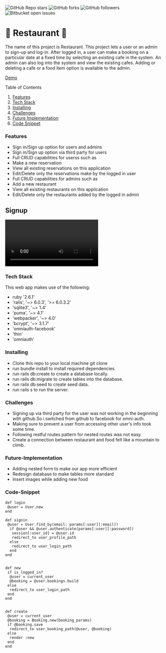 ![GitHub Repo stars](https://img.shields.io/github/stars/nabilhayet/Restaurant) ![GitHub forks](https://img.shields.io/github/forks/nabilhayet/Restaurant) ![GitHub followers](https://img.shields.io/github/followers/nabilhayet) ![Bitbucket open issues](https://img.shields.io/bitbucket/issues/nabilhayet/Restaurant)                                          
                                        <h1>:jack_o_lantern: Restaurant :jack_o_lantern: </h1>
                                                      
The name of this project is Restaurant. This project lets a user or an admin to sign-up and log-in. After logged in, a user can make a booking on a particular date at a fixed time by selecting an existing cafe in the system. An admin can also log into the system and view the existing cafes. Adding or deleting a cafe or a food item option is available to the admin.

<a href="https://www.youtube.com/watch?v=UWaRqHpO8fU&t=2s">Demo</a>

Table of Contents
<ol>
   <li><a id="user-content-features" href="#features">Features</a></li>
    <li><a id="user-content-tech-stack" href="#tech stack">Tech Stack</a></li>
    <li><a id="user-content-installing" href="#installing">Installing</a></li>
    <li><a id="user-content-challenges" href="#challenges">Challenges</a></li>
    <li><a id="user-content-future-implementation" href="#future-implementation">Future Implementation</a></li>
    <li><a id="user-content-code-snippet" href="#code-snippet">Code Snippet</a></li>
</ol>
                               
<h3><a class="anchor" aria-hidden="true" href="#features"></a>Features</h3>
<ul>
   <li>Sign in/Sign up option for users and admins</li>
<li>Sign in/Sign up option via third party for users</li>
<li>Full CRUD capabilities for userss such as</li>
<li>Make a new reservation</li>
<li>View all existing reservations on this application</li>
<li>Edit/Delete only the reservations make by the logged in user</li>
<li>Full CRUD capabilities for admins such as</li>
<li>Add a new restaurant</li>
<li>View all existing restaurants on this application</li>
<li>Edit/Delete only the restaurants added by the logged in admin</li>
</ul>

## Signup 

![](https://user-images.githubusercontent.com/33500404/109374160-39c10f00-7881-11eb-8468-553dd7d2e076.mov)


<h3><a id="user-content-tech-stack" class="anchor" aria-hidden="true" href="#tech-stack"></a>Tech Stack</h3>
<p>This web app makes use of the following:</p>

* ruby '2.6.1'
* 'rails', '~> 6.0.3', '>= 6.0.3.2'
* 'sqlite3', '~> 1.4'
* 'puma', '~> 4.1'
* 'webpacker', '~> 4.0'
* 'bcrypt', '~> 3.1.7'
* 'omniauth-facebook'
* 'thin'
* 'omniauth'

<h3><a id="user-content-installing" class="anchor" aria-hidden="true" href="#installing"></a>Installing</h3>
<ul>
   <li> Clone this repo to your local machine git clone <this-repo-url></li>
<li> run bundle install to install required dependencies</li>
<li> run rails db:create to create a database locally.</li>
<li> run rails db:migrate to create tables into the database.</li>
<li> run rails db:seed to create seed data.</li>
<li> run rails s to run the server.</li>
</ul>
        
<h3><a id="user-content-challenges" class="anchor" aria-hidden="true" href="#challenges"></a>Challenges</h3>
<ul>
<li> Signing up via third party for the user was not working in the beginning with github.So i switched from github to facebook for omni-auth.</li>
<li> Making sure to prevent a user from accessing other user's info took some time.</li>
<li> Following restful routes pattern for nested routes was not easy.</li>
<li> Create a connection between restaurant and food felt like a mountain to climb.</li>
</ul>

<h3><a id="user-content-future-implementation" class="anchor" aria-hidden="true" href="#future-implementation"></a>Future-Implementation</h3>
<ul>
<li> Adding nested form to make our app more efficient</li>
<li> Redesign database to make tables more standard</li>
<li> Insert images while adding new food</li>
</ul>

<h3><a id="user-content-code-snippet" class="anchor" aria-hidden="true" href="#code-snippet"></a>Code-Snippet</h3>

```
def login
 @user = User.new 
end 
```
```
def signin
 @user = User.find_by(email: params[:user][:email])
  if @user && @user.authenticate(params[:user][:password])
   session[:user_id] = @user.id
   redirect_to user_profile_path
  else 
   redirect_to user_login_path 
  end 
end 
```
```

def new 
 if is_logged_in?
  @user = current_user 
  @booking = @user.bookings.build
 else 
  redirect_to user_login_path 
 end 
end 
```
```

def create
 @user = current_user 
 @booking = Booking.new(booking_params)
 if @booking.save
  redirect_to user_booking_path(@user, @booking)
 else
  render :new
 end
end
```



